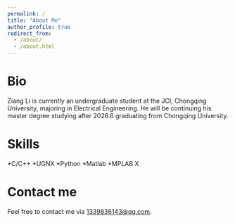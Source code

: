 ```yaml
---
permalink: /
title: "About Me"
author_profile: true
redirect_from: 
  - /about/
  - /about.html
---
```

Bio
======
Ziang Li is currently an undergraduate student at the JCI, Chongqing University, majoring in Electrical Engineering.
He will be continuing his master degree studying after 2026.6 graduating from Chongqing University.

Skills
======
*C/C++
*UGNX
*Python
*Matlab
*MPLAB X

Contact me
======
Feel free to contact me via [1339836143@qq.com](mailto:1339836143@qq.com).

